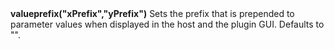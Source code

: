 <a name="valueprefix"><h3 style="padding-top: 40px; margin-top: 40px;"></h3></a>
**valueprefix("xPrefix","yPrefix")** Sets the prefix that is prepended to parameter values when displayed in the host and the plugin GUI. Defaults to "".

